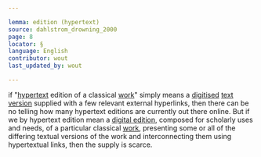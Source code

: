 ```yaml
---

lemma: edition (hypertext)
source: dahlstrom_drowning_2000
page: 8
locator: §
language: English
contributor: wout
last_updated_by: wout

---
```


if "[hypertext](hypertext.html) edition of a classical [work](work.html)" simply means a [digitised](digitization.html) [text](text.html) [version](version.html) supplied with a few relevant external hyperlinks, then there can be no telling how many hypertext editions are currently out there online. But if we by hypertext edition mean a [digital edition](editionDigital.html), composed for scholarly uses and needs, of a particular classical [work](work.html), presenting some or all of the differing textual versions of the work and interconnecting them using hypertextual links, then the supply is scarce.

